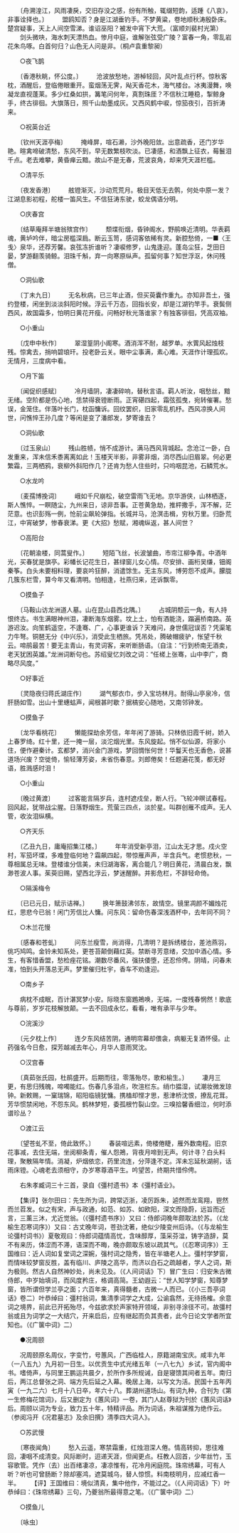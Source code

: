 <!-- { "loadSidebar": true } -->
　　〔舟溯湟江，风雨凄戾，交旧存没之感，纷有所触，辄缀短韵，适踵《八哀》，非事诠择也。〕
　　盟鸥知否？身是江湖垂钓手。不梦黄粱，卷地顺秋涛殷卧床。楚宫疑事，天上人间空雪涕。谁诏巫阳？被发中宵下大荒。（富顺刘裴村光第）
　　剑头微吷，海水刺天漂热血。惨月中庭，谁解张弦受广陵？富春一角，零乱岩花朱鸟啄。白首何归？山色无人问是非。（桐卢袁重黎昶）

　　○夜飞鹊

　　〔香港秋眺，怀公度。〕
　　沧波放愁地，游棹轻回，风叶乱点行杯。惊秋客枕，酒醒后，登临倦眼重开。蛮烟荡无霁，飐天香花木，海气楼台。冰夷漫舞，唤凝龙直视蓬莱。多少红桑如拱，篝笔问何年，真割珠厓？不信秋江睡稳，掣鲸身手，终古徘徊。大旗落日，照千山劫墨成灰。又西风鹤中唳，惊笳夜引，百折涛来。

　　○祝英台近

　　〔钦州天涯亭梅〕
　　掩峰屏，喧石濑，沙外晚阳敛。出意疏香，还门岁华艳。暄禽啼破清愁，东风不到，早无数繁枝吹淡。已凄感，和酒飘上征衣，莓鬟泪千点。老去难攀，黄昏瘅云黯。故山不是无春，荒波哀角，却来凭天涯栏槛。

　　○清平乐

　　〔夜发香港〕
　　舷镫渐灭，沙动荒荒月。极目天低无去鹘，何处中原一发？江湖息影初程，舵楼一笛风生。不信狂涛东驶，蛟龙偶语分明。

　　○庆春宫

　　〔结草庵拜半塘翁殡宫作〕
　　颓堞衔烟，昏钟阁水，野鹃唤近清明。华表羁魂，黄垆吟伴，暗尘房槛深扃。断云玉笥，感词客依稀有灵。新腔愁倚，一■〈王戋〉泉华，还荐芳馨。哀弦冻折谁听？凄唳修罗，山鬼逢迎。蓬岛尘狂，芝田日晏，梦游翻羡骑鲸。泪珠千斛，弃一向寒原纵声。孤留何事？知世浮沤，休问残僧。

　　○洞仙歌

　　〔丁未九日〕
　　无名秋病，已三年止酒，但买萸囊作重九。亦知非吾土，强约登楼，闲坐到淡淡斜阳时候。浮云千万态，回指长安，却是江湖钓竿手。衰鬓侧西风，故国霜多，怕明日黄花开瘦。问畅好秋光落谁家？有独客徘徊，凭高双袖。

　　○小重山

　　〔戊申中秋作〕
　　翠湿篁阴小阁寒。酒消浑不耐，越罗单。水薲风起烛枝残。惊禽去，捎响碧琅玕。投老卧云关。眼中尘事满，素心难。天涯作计理孤欢。无情月，三度病中看。

　　○月下笛

　　〔闻促织感赋〕
　　冷月墙阴，凄凄碎响，替秋言语。羁人听汝，咽愁丝，黯无绪。空阶都是伤心地，恁禁得衰镫断雨。正宵碪四起，霜弦孤曳，宛转催署。愁误，金笼住。伴落叶长门，枕函慵诉。回纹罢织，旧家零乱机杼。西风凉换人间世，问憔悴王孙几度？等闲是变了潘郎发，梦寄谁去？

　　○洞仙歌

　　〔过玉泉山〕
　　残山胜帻，悄不成游计。满马西风背城起。念沧江一卧，白发重来，浑未信禾黍离离如此！玉楼天半影，非雾非烟，消尽西山旧眉翠。何必更繁霜，三两栖鸦，衰柳外斜阳作几？还肯为愁人住些时，只呜咽昆池，石鳞荒水。

　　○水龙吟

　　〔麦孺博挽词〕
　　峨如千尺崩松，破空雷雨飞无地。京华游侠，山林栖逐，斯人憔悴。一瞑随尘，九州来日，谅非吾事。正苍黄急劫，推枰撒手，浑不解，茫茫意。也识彭殇一例，怆前尘飙轮弹指。长城并马，沧溟击楫，穷秋万里。归卧荒江，中宵破梦，惨春衰涕。更《大招》愁赋，湘魂纵返，甚人间世？

　　○高阳台

　　〔花朝渝楼，同蒿叟作。〕
　　短陌飞丝，长波皱曲，市帘江柳争青。中酒年光，买春犹是旗亭。彩幡长记花生日，甚绿窗儿女心情。尽安排、画桁吴缣，钿阁秦筝。白头未要相料理，要哀吟狂醉，消遣馀生。无主东风，博劳怨不成声。朦胧几簇东栏雪，算今年又看清明。怕相逢，社燕归来，还诉飘零。

　　○摸鱼子

　　〔马鞍山访龙洲道人墓。山在昆山县西北隅。〕
　　占城阴颓云一角，有人持恨终古。书生满眼神州泪，凄断海东烟雾。坟上土，怕有酒能浇，蹋遍桥南路。英游迟汝。向笙鹤遥空，不逢骞、广，心事更谁诉？天难问，身世儒冠误否？凭渠笔力牛弩。铜琶无分《中兴乐》，消受此生栖旅。凭吊处，腾破帽疲驴，怅望千秋云。啼鹃最苦！要无主青山，有灵词客，来听断肠语。（自注：“行到桥南无酒卖，老天犹困英雄。”龙洲词断句也。苏绍叟忆刘改之词：“任槎上张骞，山中李广，商略尽风度。”

　　○好事近

　　〔灵隐夜归蒋氏湖庄作〕
　　湖气郁衣巾，步入宝坊林月。耐得山亭泉冷，信肝肠如雪。出山十里蟪蛄声，闻根甚时歇？据槁安心随地，又南邻钟发。

　　○摸鱼子

　　〔龙华看桃花〕
　　懒能探劫余芳信，年年闲了游骑。只林依旧霞千树，娇入上春罗绮。红十里，还一掩一层，淡沱烟光里。东风旋起。悄不似仙源，将家小住，便作避秦计。玄都梦，消兴金门游戏，梦回惆怅何世！华鬘天也无香色，说甚道场兴废？空徙倚，愉轻薄芳姿，未省伤春意。刘郎倦矣！任题遍花笺，都无好语，胜溅感时泪！

　　○小重山

　　〔晚过黄渡〕
　　过客能言隔岁兵，连村遮戍垒，断人行。飞轮冲暝试春程。回风起，犹带战尘腥。日落野烟生。荒萤三四点，淡於星。叫群创雁不成声。无人管，收汝泪纵横。

　　○齐天乐

　　〔乙丑九日，庸庵招集江楼。〕
　　年年消受新亭泪，江山太无才思。戍火空村，军笳坏堞，多难登临何地？霜飙四起，带惊雁声声，半含兵气。老惯悲秋，一尊相属总无味。登楼谁分信美，未归湖海客，离合能几？明日黄花，清晨白发，飘渺苍波人事。茱萸旧赐，望西北浮云，梦迷醒醉。并影危栏，不辞轻命倚。

　　○隔溪梅令

　　〔已已元日，赋示诘禅。〕
　　换年箫鼓沸邻东，故情空。镜里凋颜不媚烛花红，思悲今已翁！闲门芳信比人慵。问东风：留命伤春深浅酒杯中，去年同不同？

　　○木兰花慢

　　〔感春和苍虬〕
　　问东兰瘦雪，尚消得，几清明？是拆绣楼台，差池燕羽，佻巧鸠鸣。金铃未知系处，更苍苔颠倒藉红英。禁断寻芳意绪，交加中酒心情。多生，有客惜香盟，愁检痤花铭。潮数尽番风，强扶倭堕，还忍伶俜。阴晴，问春未准，怕到头开落总无声。梦里催归杜宇，香车不劝逢迎。

　　○南乡子

　　病枕不成眠，百计湛冥梦小安。际晓东窗鶗鴂唤，无端，一度残春惘然！歌底与尊前，岁岁花枝解放颠。一去不回成永忆，看看，唯有承平与少年。

　　○浣溪沙

　　〔元夕枕上作〕
　　连夕东风结苦阴，通明帘幕却偎衾，病躯无复酒怀侵。止药强名今日愈，探芳越减去年心，月华人意雨冥沈。

　　○汉宫春

　　〔真茹张氏园，杜鹃盛开。后期而往，零落殆尽，歌和榆生。〕
　　凄月三更，有思归残魄，啼噣能红。伤春几多泪点，吹渲栏东。绡巾揾湿，试潮妆微发琼钟。新敕赐，一窠瑞锦，昭阳临镜犹慵。携榼却悭才思，惹津桥沈恨，撩乱花茸。芳华惯禁闲地，不怨东风。鹤林梦短，委孤根竹裂山空。三嗅拾馨香细泣，何时添谱珍丛？

　　○渡江云

　　〔望苍虬不至，倚此致怀。〕
　　春装喧远素，倚楼倦睫，雁外数南程。旧京花事减，去住无端，坐阅柳条青，催人怨鴂，背夜月啼到无声。何计寻？白头料理，聚散隔年情。消凝，炉烟依恋，药里流连，分萍逢不定。浑未忘延秋湖舸，话雨床镫。心魂老去须相守，办岁寒尊酒平生。吟望苦，终期共惜伶俜。

　　右朱孝臧词三十三首，录自《彊村遗书》本《彊村语业》。

　　【集评】张尔田曰：先生所为词，跨常迈浙，凌厉跞朱，逌然而龙鸾翔，鬯然而兰苕发。似之有宋，声与政通，如范、如苏、如欧阳，深文而隐蔚，远旨而近言，三薰三沐，尤近觉翁。（《彊村遗书序》）又曰：侍郎词晚年颇取法於苏。（《龙榆生忍寒词序》）又曰：古丈晚年词，苍劲沈著，绝似少陵变州后诗。（《与龙榆生论彊村词书》）夏敬观曰：侍郎词蕴情高忧，含味醇厚，藻采芬湓，铸字造辞，莫不有来历，体涩而不滞，语深而不晦，晚亦颇取东坡以疏其气。（《忍寒词序》）王国维曰：近人词如复堂词之深婉，强村词之隐秀，皆在半塘老人上。彊村学梦窗，而情味较梦窗反胜，盖有临川、庐陵之高华，而济以白石之疏越者，学人之词，斯为极则。然古人自然神妙处，尚未见及。（《人间词话》下）冒广生曰：归安朱古微侍郎，中岁始填词，而风度矜庄，格调高简。王幼遐云：“世人知学梦窗，知尊梦窗，皆所谓但学兰亭之面；六百年来，真得髓者，古微一人而已。（《小三吾亭词话》卷二）叶恭绰曰：彊村翁词，集清季词学之大成，公谕翕然，无待扬榷。余意词之境界，前此已开拓殆尽，今兹欲求於声家特开领域，非别寻涂径不可。故彊村翁或且为词学之一大结穴，开来启后，应有继起而负其责者，此今日论文学者所宜知也。（《广箧中词》二）

　　●况周颐

　　况周颐原名周仪，字变竹，号蕙风，广西临桂人，原籍湖南宝庆。咸丰九年（一八五九）九月初一日生。以优贡生中式光绪五年（一八七九）乡试，官内阁中书。嗜倚声，与同里王鹏运共晨夕，於所作多所规诫，自是寝馈其间者五年。南归后，两江总督张之洞、端方先后延之入幕。晚居上海，以写文为活。民国十五年丙寅（一九二六）七月十八日卒，年六十八。葬湖州道场山。有词九种，合刊为《第一生修梅花馆词》，后又删定为《蕙风词》一卷，其门人赵尊狱为刊於《蕙风词话》后。周颐以词为专业，致力五十年，特精评品。所为词话，朱祖谋推为绝作云。（参阅冯开《况君墓志》及余旧撰》清季四大词人》。

　　○苏武慢

　　〔寒夜闻角〕
　　愁入云遥，寒禁霜重，红烛泪深人倦。情高转抑，思往难回，凄咽不成清变。风际断时，迢递天涯，但闻更点。枉教人回首，少年丝竹，玉容歌管。凭作（去）出百绪凄凉，凄凉惟有，花冷月闲庭院。珠帘绣幕，可有人听？听也可曾肠断？除却塞鸿，遮莫城乌，替人惊惯。料南枝明月，应减红香一半。
　　【评】王国维曰：境似清真，集中他作，不能过之。（《人间词话》下）叶恭绰曰：《珠帘绣幕》三句，乃夔翁所最得意之笔。（《广箧中词》二）

　　○摸鱼儿

　　〔咏虫〕
